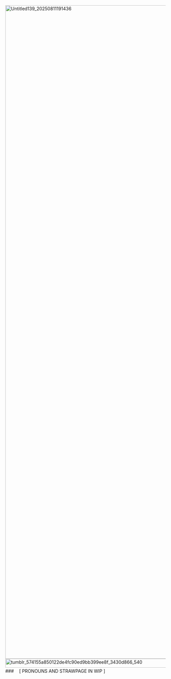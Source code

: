 <img width="2048" height="2048" alt="Untitled139_20250811191436" src="https://github.com/user-attachments/assets/0db5817a-9761-4682-84ad-b83e13607f82" />
<img width="514" height="28" alt="tumblr_574155a850122de4fc90ed9bb399ee8f_3430d866_540" src="https://github.com/user-attachments/assets/6db6fdf2-d6d5-4bd4-88f1-577aade11b26" />
### ㅤ[ PRONOUNS AND STRAWPAGE IN WIP ]
